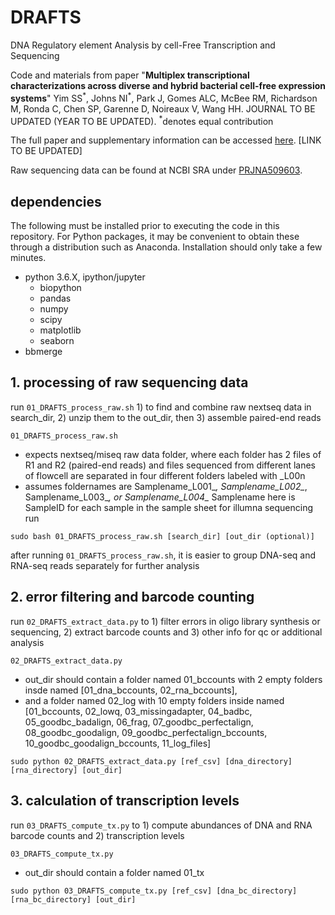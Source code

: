 # DRAFTS

DNA Regulatory element Analysis by cell-Free Transcription and Sequencing

<p>Code and materials from paper "<b>Multiplex transcriptional characterizations across diverse and hybrid bacterial cell-free expression systems</b>" Yim SS<sup>*</sup>, Johns NI<sup>*</sup>, Park J, Gomes ALC, McBee RM, Richardson M, Ronda C, Chen SP, Garenne D, Noireaux V, Wang HH. JOURNAL TO BE UPDATED (YEAR TO BE UPDATED). <sup>*</sup>denotes equal contribution</p>

<p>The full paper and supplementary information can be accessed <a href="http://wanglab.c2b2.columbia.edu/publications/">here</a>. [LINK TO BE UPDATED]</p>

<p>Raw sequencing data can be found at NCBI SRA under <a href="https://www.ncbi.nlm.nih.gov/bioproject/PRJNA509603">PRJNA509603</a>.</p>

## dependencies
The following must be installed prior to executing the code in this repository. For Python packages, it may be convenient to obtain these through a distribution such as Anaconda. Installation should only take a few minutes.
<UL>
<LI>python 3.6.X, ipython/jupyter
<UL>
<LI>biopython
<LI>pandas
<LI>numpy
<LI>scipy
<LI>matplotlib
<LI>seaborn
</UL>
<LI>bbmerge
</UL>

## 1. processing of raw sequencing data
run `01_DRAFTS_process_raw.sh` 1) to find and combine raw nextseq data in search_dir, 2) unzip them to the out_dir, then 3) assemble paired-end reads

`01_DRAFTS_process_raw.sh`
- expects nextseq/miseq raw data folder, where each folder has 2 files of R1 and R2 (paired-end reads) and files sequenced from different lanes of flowcell are separated in four different folders labeled with _L00n
- assumes foldernames are Samplename_L001_*, Samplename_L002_*, Samplename_L003_*, or Samplename_L004_*
Samplename here is SampleID for each sample in the sample sheet for illumna sequencing run

```
sudo bash 01_DRAFTS_process_raw.sh [search_dir] [out_dir (optional)]
```
after running `01_DRAFTS_process_raw.sh`, it is easier to group DNA-seq and RNA-seq reads separately for further analysis

## 2. error filtering and barcode counting
run `02_DRAFTS_extract_data.py` to 1) filter errors in oligo library synthesis or sequencing, 2) extract barcode counts and 3) other info for qc or additional analysis

`02_DRAFTS_extract_data.py`
- out_dir should contain a folder named 01_bccounts with 2 empty folders insde named [01_dna_bccounts, 02_rna_bccounts],
- and a folder named 02_log with 10 empty folders inside named [01_bccounts, 02_lowq, 03_missingadapter, 04_badbc, 05_goodbc_badalign, 06_frag, 07_goodbc_perfectalign, 08_goodbc_goodalign, 09_goodbc_perfectalign_bccounts, 10_goodbc_goodalign_bccounts, 11_log_files]

```
sudo python 02_DRAFTS_extract_data.py [ref_csv] [dna_directory] [rna_directory] [out_dir]
```

## 3. calculation of transcription levels
run `03_DRAFTS_compute_tx.py` to 1) compute abundances of DNA and RNA barcode counts and 2) transcription levels

`03_DRAFTS_compute_tx.py`
- out_dir should contain a folder named 01_tx

```
sudo python 03_DRAFTS_compute_tx.py [ref_csv] [dna_bc_directory] [rna_bc_directory] [out_dir]
```
